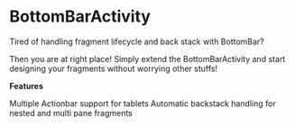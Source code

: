 # BottomBarActivity

Tired of handling fragment lifecycle and back stack with BottomBar?

Then you are at right place! Simply extend the BottomBarActivity and start designing your fragments without worrying other stuffs!

**Features**

Multiple Actionbar support for tablets
Automatic backstack handling for nested and multi pane fragments
 
